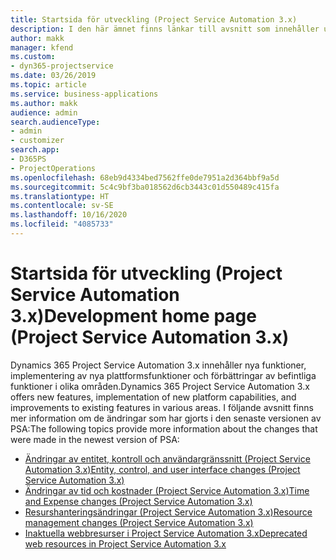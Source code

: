 ```yaml
---
title: Startsida för utveckling (Project Service Automation 3.x)
description: I den här ämnet finns länkar till avsnitt som innehåller utvecklingsinformation för Dynamics 365 Project Service Automation (PSA) version 3.x.
author: makk
manager: kfend
ms.custom:
- dyn365-projectservice
ms.date: 03/26/2019
ms.topic: article
ms.service: business-applications
ms.author: makk
audience: admin
search.audienceType:
- admin
- customizer
search.app:
- D365PS
- ProjectOperations
ms.openlocfilehash: 68eb9d4334bed7562ffe0de7951a2d364bbf9a5d
ms.sourcegitcommit: 5c4c9bf3ba018562d6cb3443c01d550489c415fa
ms.translationtype: HT
ms.contentlocale: sv-SE
ms.lasthandoff: 10/16/2020
ms.locfileid: "4085733"
---
```

# <a name="development-home-page-project-service-automation-3x"></a><span data-ttu-id="6f866-103">Startsida för utveckling (Project Service Automation 3.x)</span><span class="sxs-lookup"><span data-stu-id="6f866-103">Development home page (Project Service Automation 3.x)</span></span>

<span data-ttu-id="6f866-104">Dynamics 365 Project Service Automation 3.x innehåller nya funktioner, implementering av nya plattformsfunktioner och förbättringar av befintliga funktioner i olika områden.</span><span class="sxs-lookup"><span data-stu-id="6f866-104">Dynamics 365 Project Service Automation 3.x offers new features, implementation of new platform capabilities, and improvements to existing features in various areas.</span></span> <span data-ttu-id="6f866-105">I följande avsnitt finns mer information om de ändringar som har gjorts i den senaste versionen av PSA:</span><span class="sxs-lookup"><span data-stu-id="6f866-105">The following topics provide more information about the changes that were made in the newest version of PSA:</span></span>

- [<span data-ttu-id="6f866-106">Ändringar av entitet, kontroll och användargränssnitt (Project Service Automation 3.x)</span><span class="sxs-lookup"><span data-stu-id="6f866-106">Entity, control, and user interface changes (Project Service Automation 3.x)</span></span>](../developer-guides/entity-changes-v3.x.md)
- [<span data-ttu-id="6f866-107">Ändringar av tid och kostnader (Project Service Automation 3.x)</span><span class="sxs-lookup"><span data-stu-id="6f866-107">Time and Expense changes (Project Service Automation 3.x)</span></span>](../developer-guides/time-expense-changes-v3.x.md)
- [<span data-ttu-id="6f866-108">Resurshanteringsändringar (Project Service Automation 3.x)</span><span class="sxs-lookup"><span data-stu-id="6f866-108">Resource management changes (Project Service Automation 3.x)</span></span>](../developer-guides/resource-management-changes-v3.x.md)
- [<span data-ttu-id="6f866-109">Inaktuella webbresurser i Project Service Automation 3.x</span><span class="sxs-lookup"><span data-stu-id="6f866-109">Deprecated web resources in Project Service Automation 3.x</span></span>](../developer-guides/web-resources-deprecated-v3.x.md)
